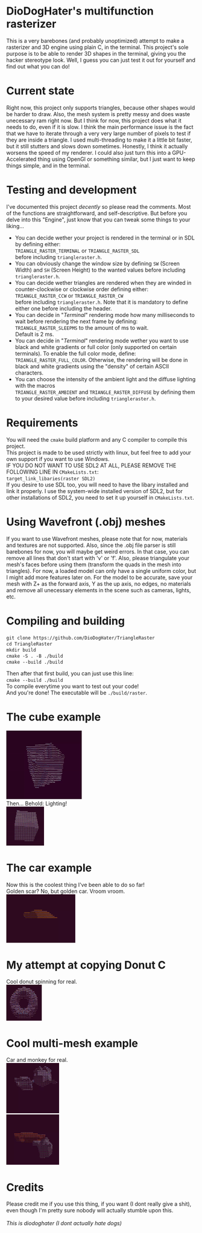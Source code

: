 # DioDogHater's multifunction rasterizer
This is a very barebones (and probably unoptimized) attempt to make a rasterizer and 3D engine using plain C, in the terminal.
This project's sole purpose is to be able to render 3D shapes in the terminal, giving you the hacker stereotype look.
Well, I guess you can just test it out for yourself and find out what you can do!

# Current state
Right now, this project only supports triangles, because other shapes would be harder to draw. Also, the mesh system
is pretty messy and does waste unecessary ram right now. But I think for now, this project does what it needs to do,
even if it is slow. I think the main performance issue is the fact that we have to iterate through a very very large
number of pixels to test if they are inside a triangle. I used multi-threading to make it a little bit faster, but it
still stutters and slows down sometimes. Honestly, I think it actually worsens the speed of my renderer.
I could also just turn this into a GPU-Accelerated thing using OpenGl or something similar, but I just want to keep
things simple, and in the terminal.

# Testing and development
I've documented this project *decently* so please read the comments. Most of the functions are straightforward, and self-descriptive.
But before you delve into this "Engine", just know that you can tweak some things to your liking...
- You can decide wether your project is rendered in the terminal or in SDL by defining either:\
`TRIANGLE_RASTER_TERMINAL` or `TRIANGLE_RASTER_SDL`\
before including `triangleraster.h`.
- You can obviously change the window size by defining `SW` (Screen Width) and `SH` (Screen Height) to the wanted values
before including `triangleraster.h`.
- You can decide wether triangles are rendered when they are winded in counter-clockwise or clockwise order defining either:\
`TRIANGLE_RASTER_CCW` or `TRIANGLE_RASTER_CW`\
before including `triangleraster.h`. Note that it is mandatory to define either one before including the header.
- You can decide in "*Terminal*" rendering mode how many milliseconds to wait before rendering the next frame by defining:\
`TRIANGLE_RASTER_SLEEPMS` to the amount of ms to wait.\
Default is 2 ms.
- You can decide in "*Terminal*" rendering mode wether you want to use black and white gradients or full color (only supported on certain terminals).
To enable the full color mode, define: `TRIANGLE_RASTER_FULL_COLOR`. Otherwise, the rendering will be done in black and white gradients using the
"density" of certain ASCII characters.
- You can choose the intensity of the ambient light and the diffuse lighting with the macros\
`TRIANGLE_RASTER_AMBIENT` and `TRIANGLE_RASTER_DIFFUSE` by defining them to your desired value before including
`triangleraster.h`.

# Requirements
You will need the `cmake` build platform and any C compiler to compile this project.\
This project is made to be used strictly with linux, but feel free to add your own support if you want to use Windows.\
IF YOU DO NOT WANT TO USE SDL2 AT ALL, PLEASE REMOVE THE FOLLOWING LINE IN `CMakeLists.txt`:\
`target_link_libaries(raster SDL2)`\
If you desire to use SDL too, you will need to have the libary installed and link it properly. I use the system-wide installed
version of SDL2, but for other installations of SDL2, you need to set it up yourself in `CMakeLists.txt`.

# Using Wavefront (.obj) meshes
If you want to use Wavefront meshes, please note that for now, materials and textures are not supported. Also, since the .obj file parser is still barebones for now, you will maybe get weird errors. In that case, you can remove all lines that don't start with 'v' or 'f'.
Also, please triangulate your mesh's faces before using them (transform the quads in the mesh into triangles).
For now, a loaded model can only have a single uniform color, but I might add more features later on.
For the model to be accurate, save your mesh with Z+ as the forward axis, Y as the up axis, no edges, no materials and remove all unecessary elements in the scene such as cameras, lights, etc.

# Compiling and building
```
git clone https://github.com/DioDogHater/TriangleRaster
cd TriangleRaster
mkdir build
cmake -S . -B ./build
cmake --build ./build
```
Then after that first build, you can just use this line:\
`cmake --build ./build`\
To compile everytime you want to test out your code!\
And you're done! The executable will be `./build/raster`.

# The cube example
![A cube rotating in 3D, rendered in ASCII](https://github.com/DioDogHater/DioDogHater/blob/fde1610ef43855ae6795829926043d9244c518e5/triangleraster_cube.gif "The Cube.")\
Then... Behold: Lighting!\
![A shaded cube rotating in 3D, rendered in ASCII](https://github.com/DioDogHater/DioDogHater/blob/ebe9eb04076de24d05cd04276cd687b588c0048e/triangleraster_shadedcube.gif "The Shaded Cube.")

# The car example
Now this is the coolest thing I've been able to do so far!\
Golden scar? No, but golden car. Vroom vroom.\
![A car rotating in 3D, rendered using hashtags in a gold color](https://github.com/DioDogHater/DioDogHater/blob/eb32255b533146afe500c420d3f5e5576db2fa4a/triangleraster_car.gif "The Golden Car.")

# My attempt at copying Donut C
Cool donut spinning for real.\
![Donut rotating in 3D using ASCII shading](https://github.com/DioDogHater/DioDogHater/blob/15e2a362b9d393115e25063826c47a8f35d91926/triangleraster_donut.gif "The Donut.")

# Cool multi-mesh example
Car and monkey for real.\
![Car and monkey (suzanne) spinning in 3D, in grayscale](https://github.com/DioDogHater/DioDogHater/blob/f845722920819ad3b338ae85dd3b26889b274f81/triangleraster_multmesh_grayscale.gif "The Multimesh Example.")\
![Car and monkey (suzanne) spinning in 3D, in color](https://github.com/DioDogHater/DioDogHater/blob/f845722920819ad3b338ae85dd3b26889b274f81/triangleraster_multimesh_color.gif "The Multimesh Example.")

# Credits
Please credit me if you use this thing, if you want (I dont really give a shit), even though I'm pretty sure nobody will actually stumble upon this.\
\
*This is diodoghater (I dont actually hate dogs)*
